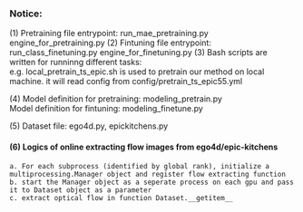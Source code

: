 ### Notice:  
(1) Pretraining file entrypoint:  run_mae_pretraining.py  engine_for_pretraining.py
(2) Fintuning file entrypoint:  run_class_finetuning.py  engine_for_finetuning.py
(3) Bash scripts are written for runninng different tasks:  
    e.g. local_pretrain_ts_epic.sh is used to pretrain our method on local machine. it will read config from config/pretrain_ts_epic55.yml

(4) Model definition for pretraining: modeling_pretrain.py  
    Model definition for fintuning: modeling_finetune.py  

(5) Dataset file: ego4d.py, epickitchens.py  

#### (6) Logics of online extracting flow images from ego4d/epic-kitchens  
    a. For each subprocess (identified by global rank), initialize a multiprocessing.Manager object and register flow extracting function  
    b. start the Manager object as a seperate process on each gpu and pass it to Dataset object as a parameter  
    c. extract optical flow in function Dataset.__getitem__  

